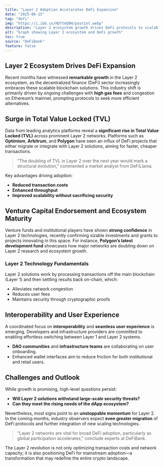 ```yaml
---
title: "Layer 2 Adoption Accelerates DeFi Expansion"
date: "2025-06-15"
tag: "defi"
img: "https://i.ibb.co/HDftmQ0H/postint.webp"
description: "Layer 2 ecosystem growth drives DeFi protocols to scalable, cost-efficient networks"
alt: "Graph showing Layer 2 ecosystem and DeFi growth"
toc: true
source: "DeFiBank"
feature: false
---
```


## Layer 2 Ecosystem Drives DeFi Expansion

Recent months have witnessed **remarkable growth** in the Layer 2 ecosystem, as the decentralized finance (DeFi) sector increasingly embraces these scalable blockchain solutions. This industry shift is primarily driven by ongoing challenges with **high gas fees** and congestion on Ethereum’s mainnet, prompting protocols to seek more efficient alternatives.

## Surge in Total Value Locked (TVL)

Data from leading analytics platforms reveal a **significant rise in Total Value Locked (TVL)** across prominent Layer 2 networks. Platforms such as **Optimism**, **Arbitrum**, and **Polygon** have seen an influx of DeFi projects that either migrate or integrate with Layer 2 solutions, aiming for faster, cheaper transactions.

> "The doubling of TVL in Layer 2 over the next year would mark a structural evolution," commented a market analyst from DeFiLlama.

Key advantages driving adoption:

- **Reduced transaction costs**
- **Enhanced throughput**
- **Improved scalability without sacrificing security**

## Venture Capital Endorsement and Ecosystem Maturity

Venture funds and institutional players have shown **strong confidence** in Layer 2 technologies, recently confirming sizable investments and grants to projects innovating in this space. For instance, **Polygon’s latest development fund** showcases how major networks are doubling down on Layer 2 research and ecosystem growth.

### Layer 2 Technology Fundamentals

Layer 2 solutions work by processing transactions off the main blockchain (Layer 1) and then settling results back on-chain, which:

- Alleviates network congestion
- Reduces user fees
- Maintains security through cryptographic proofs

## Interoperability and User Experience

A coordinated focus on **interoperability** and **seamless user experience** is emerging. Developers and infrastructure providers are committed to enabling effortless switching between Layer 1 and Layer 2 systems.

- **DAO communities** and **infrastructure teams** are collaborating on user onboarding.
- Enhanced wallet interfaces aim to reduce friction for both institutional and retail users.

## Challenges and Outlook

While growth is promising, high-level questions persist:

- **Will Layer 2 solutions withstand large-scale security threats?**
- **Can they meet the rising needs of the dApp ecosystem?**

Nevertheless, most signs point to an **unstoppable momentum** for Layer 2. In the coming months, industry observers expect **even greater migration** of DeFi protocols and further integration of new scaling technologies.

> "Layer 2 networks are vital for broad DeFi adoption, particularly as global participation accelerates," conclude experts at DeFiBank.

The Layer 2 revolution is not only optimizing transaction costs and network capacity; it is also positioning DeFi for mainstream adoption—a transformation that may redefine the entire crypto landscape.